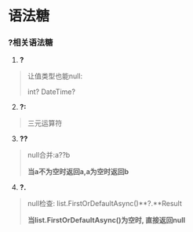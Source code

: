 # 语法糖

### ?相关语法糖

1. **?**

>让值类型也能null: 
>
>int?  DateTime?

2. **?:**

> 三元运算符

3. **??**

> null合并:a??b
>
> **当a不为空时返回a,a为空时返回b**

4. **?.**

> null检查:  list.FirstOrDefaultAsync()**?.**Result
>
> **当list.FirstOrDefaultAsync()为空时, 直接返回null**

